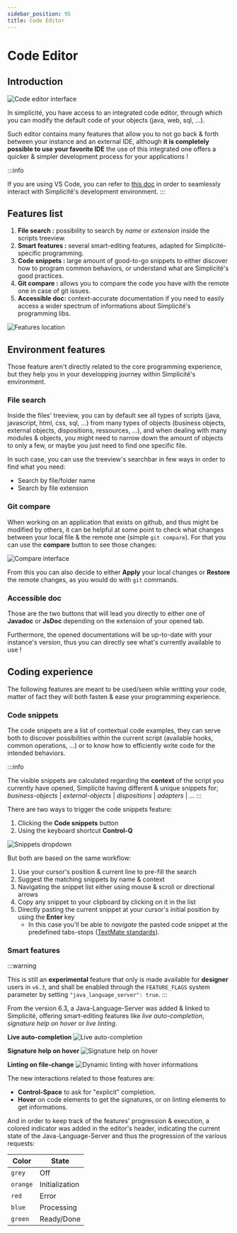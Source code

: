 ```yaml
---
sidebar_position: 95
title: Code Editor
---
```


Code Editor
===========

## Introduction

![Code editor interface](img/codeeditor/ui.png)

In simplicité, you have access to an integrated code editor, through which you can modify the default code of your objects (java, web, sql, ...).

Such editor contains many features that allow you to not go back & forth between your instance and an external IDE, although **it is completely possible to use your favorite IDE** the use of this integrated one offers a quicker & simpler development process for your applications !

:::info

If you are using VS Code, you can refer to [this doc](docs/docs/devops/external-editor.md) in order to seamlessly interact with Simplicité's development environment.
:::

## Features list

1. **File search :** possibility to search by *name* or *extension* inside the scripts treeview.
2. **Smart features :** several smart-editing features, adapted for Simplicité-specific programming.
3. **Code snippets :** large amount of good-to-go snippets to either discover how to program common behaviors, or understand what are Simplicité's good practices.
4. **Git compare :** allows you to compare the code you have with the remote one in case of git issues.
5. **Accessible doc:** context-accurate documentation if you need to easily access a wider spectrum of informations about Simplicité's programming libs.

![Features location](img/codeeditor/features.png)

## Environment features

Those feature aren't directly related to the core programming experience, but they help you in your developping journey within Simplicité's environment. 

### File search

Inside the files' treeview, you can by default see all types of scripts (java, javascript, html, css, sql, ...) from many types of objects (business objects, external objects, dispositions, ressources, ...), and when dealing with many modules & objects, you might need to narrow down the amount of objects to only a few, or maybe you just need to find one specific file.

In such case, you can use the treeview's searchbar in few ways in order to find what you need:

- Search by file/folder name
- Search by file extension


### Git compare

When working on an application that exists on github, and thus might be modified by others, it can be helpful at some point to check what changes between your local file & the remote one (simple `git compare`). For that you can use the **compare** button to see those changes:

![Compare interface](img/codeeditor/compare.png)

From this you can also decide to either **Apply** your local changes or **Restore** the remote changes, as you would do with `git` commands.

### Accessible doc

Those are the two buttons that will lead you directly to either one of **Javadoc** or **JsDoc** depending on the extension of your opened tab.

Furthermore, the opened documentations will be up-to-date with your instance's version, thus you can directly see what's currently available to use !

## Coding experience

The following features are meant to be used/seen while writting your code, matter of fact they will both fasten & ease your programming experience.

### Code snippets

The code snippets are a list of contextual code examples, they can serve both to discover possibilities within the current script (available hooks, common operations, ...) or to know how to efficiently write code for the intended behaviors.

:::info

The visible snippets are calculated regarding the **context** of the script you currently have opened, Simplicité having different & unique snippets for; &nbsp; *business-objects* | *external-objects* | *dispositions* | *adapters* | ...
:::

There are two ways to trigger the code snippets feature:

1. Clicking the **Code snippets** button
2. Using the keyboard shortcut **Control-Q**

![Snippets dropdown](img/codeeditor/snippets.png)

But both are based on the same workflow:

1. Use your cursor's position & current line to pre-fill the search
2. Suggest the matching snippets by name & context
3. Navigating the snippet list either using mouse & scroll or directional arrows
4. Copy any snippet to your clipboard by clicking on it in the list
5. Directly pasting the current snippet at your cursor's initial position by using the **Enter** key
   - In this case you'll be able to *navigate* the pasted code snippet at the predefined tabs-stops ([TextMate standards](https://macromates.com/textmate/manual/snippets)).

### Smart features

:::warning

This is still an **experimental** feature that only is made available for **designer** users in `v6.3`, and shall be enabled through the `FEATURE_FLAGS` system parameter by setting `"java_language_server": true`.
:::

From the version 6.3, a Java-Language-Server was added & linked to Simplicité, offering smart-editing features like *live auto-completion*, *signature help on hover* or *live linting*.

**Live auto-completion**
![Live auto-completion](img/codeeditor/completion.png)

**Signature help on hover**
![Signature help on hover](img/codeeditor/signaturehelp.png)

**Linting on file-change**
![Dynamic linting with hover informations](img/codeeditor/linting.png)

The new interactions related to those features are:

- **Control-Space** to ask for "explicit" completion.
- **Hover** on code elements to get the signatures, or on linting elements to get informations.

And in order to keep track of the features' progression & execution, a colored indicator was added in the editor's header, indicating the current state of the Java-Language-Server and thus the progression of the various requests:

| Color | State |
|-------|-------|
| `grey` | Off |
| `orange` | Initialization |
| `red` | Error |
| `blue` | Processing |
| `green` | Ready/Done |